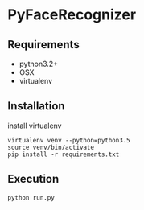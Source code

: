 # PyFaceRecognizer


## Requirements

* python3.2+
* OSX
* virtualenv

## Installation
install virtualenv

```
virtualenv venv --python=python3.5
source venv/bin/activate
pip install -r requirements.txt
```

## Execution

```
python run.py
```